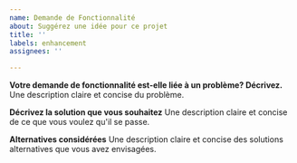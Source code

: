 ```yaml
---
name: Demande de Fonctionnalité
about: Suggérez une idée pour ce projet
title: ''
labels: enhancement
assignees: ''

---
```


**Votre demande de fonctionnalité est-elle liée à un problème? Décrivez.**
Une description claire et concise du problème.

**Décrivez la solution que vous souhaitez**
Une description claire et concise de ce que vous voulez qu'il se passe.

**Alternatives considérées**
Une description claire et concise des solutions alternatives que vous avez envisagées.
